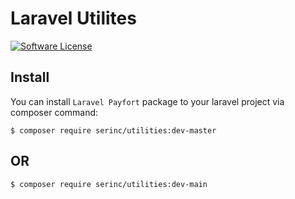 Laravel Utilites
=======================
[![Software License](https://img.shields.io/badge/license-MIT-brightgreen.svg?style=flat-square)](LICENSE.md)

 
## Install

You can install `Laravel Payfort` package to your laravel project via composer command:
```
$ composer require serinc/utilities:dev-master
```

## OR
```
$ composer require serinc/utilities:dev-main

````
